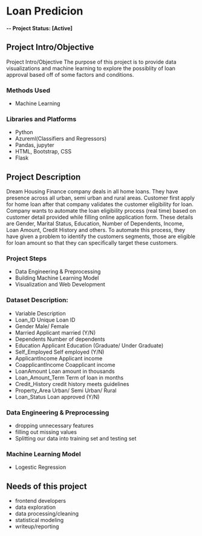 #  Loan Predicion 

#### -- Project Status: [Active]

## Project Intro/Objective
Project Intro/Objective
The purpose of this project is to provide data visualizations and machine learning to explore the possiblity of loan approval based off of some factors and conditions. 

### Methods Used
* Machine Learning


### Libraries and Platforms
* Python
* Azureml(Classifiers and Regressors)
* Pandas, jupyter
* HTML, Bootstrap, CSS
* Flask 


## Project Description
Dream Housing Finance company deals in all home loans. They have presence across all urban, semi urban and rural areas. Customer first apply for home loan after that company validates the customer eligibility for loan.
Company wants to automate the loan eligibility process (real time) based on customer detail provided while filling online application form. These details are Gender, Marital Status, Education, Number of Dependents, Income, Loan Amount, Credit History and others. To automate this process, they have given a problem to identify the customers segments, those are eligible for loan amount so that they can specifically target these customers.

### Project Steps
* Data Engineering & Preprocessing
* Building Machine Learning Model
* Visualization and Web Development

### Dataset Description:
* Variable	Description
* Loan_ID	Unique Loan ID
* Gender	Male/ Female
* Married	Applicant married (Y/N)
* Dependents	Number of dependents
* Education	Applicant Education (Graduate/ Under Graduate)
* Self_Employed	Self employed (Y/N)
* ApplicantIncome	Applicant income
* CoapplicantIncome	Coapplicant income
* LoanAmount	Loan amount in thousands
* Loan_Amount_Term	Term of loan in months
* Credit_History	credit history meets guidelines
* Property_Area	Urban/ Semi Urban/ Rural
* Loan_Status	Loan approved (Y/N)

### Data Engineering & Preprocessing
* dropping unnecessary features 
* filling out missing values
* Splitting our data into training set and testing set

### Machine Learning Model
* Logestic Regression

## Needs of this project

- frontend developers
- data exploration
- data processing/cleaning
- statistical modeling
- writeup/reporting